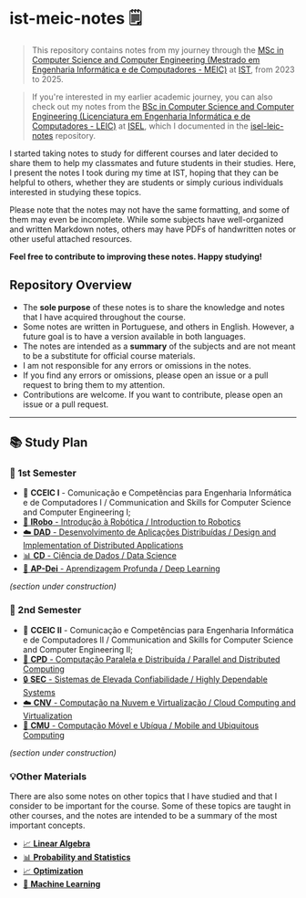 # ist-meic-notes 🗒️

> This repository contains notes from my journey through the [MSc in Computer Science and Computer Engineering (Mestrado em Engenharia Informática e de Computadores - MEIC)](https://tecnico.ulisboa.pt/en/education/courses/masters-programmes/computer-science-and-engineering/) at [IST](https://tecnico.ulisboa.pt/en/), from 2023 to 2025.

> If you're interested in my earlier academic journey, you can also check out my notes from the [BSc in Computer Science and Computer Engineering (Licenciatura em Engenharia Informática e de Computadores - LEIC)](https://www.isel.pt/en/curso/bsc-degree/computer-science-and-computer-engineering) at [ISEL](https://www.isel.pt/en), which I documented in the [isel-leic-notes](https://github.com/andre-j3sus/isel-leic-notes) repository.

I started taking notes to study for different courses and later decided to share them to help my classmates and future students in their studies. Here, I present the notes I took during my time at IST, hoping that they can be helpful to others, whether they are students or simply curious individuals interested in studying these topics.

Please note that the notes may not have the same formatting, and some of them may even be incomplete. While some subjects have well-organized and written Markdown notes, others may have PDFs of handwritten notes or other useful attached resources. 

**Feel free to contribute to improving these notes. Happy studying!**

## Repository Overview

* The **sole purpose** of these notes is to share the knowledge and notes that I have acquired throughout the course.
* Some notes are written in Portuguese, and others in English. However, a future goal is to have a version available in both languages.
* The notes are intended as a **summary** of the subjects and are not meant to be a substitute for official course materials.
* I am not responsible for any errors or omissions in the notes.
* If you find any errors or omissions, please open an issue or a pull request to bring them to my attention.
* Contributions are welcome. If you want to contribute, please open an issue or a pull request.

---

## 📚 Study Plan 

### 📆 1st Semester 

* 💬 **CCEIC I** - Comunicação e Competências para Engenharia Informática e de Computadores I / Communication and Skills for Computer Science and Computer Engineering I;
* [🤖 **IRobo** - Introdução à Robótica / Introduction to Robotics](./1st-semester/irobo/)
* [☁️ **DAD** - Desenvolvimento de Aplicações Distribuídas / Design and Implementation of Distributed Applications](./1st-semester/dad/)
* [📊 **CD** - Ciência de Dados / Data Science](./1st-semester/cd/)
* [🧠 **AP-Dei** - Aprendizagem Profunda / Deep Learning](./1st-semester/ap-dei/)

*(section under construction)*

### 📆 2nd Semester

* 💬 **CCEIC II** - Comunicação e Competências para Engenharia Informática e de Computadores II / Communication and Skills for Computer Science and Computer Engineering II;
* [🔀 **CPD** - Computação Paralela e Distribuída / Parallel and Distributed Computing](./2nd-semester/cpd/)
* [🔒 **SEC** - Sistemas de Elevada Confiabilidade / Highly Dependable Systems](./2nd-semester/sec/)
* [☁️ **CNV** - Computação na Nuvem e Virtualização / Cloud Computing and Virtualization](./2nd-semester/cnv/)
* [📱 **CMU** - Computação Móvel e Ubíqua / Mobile and Ubiquitous Computing](./2nd-semester/cmu/)

*(section under construction)*

### 💡Other Materials

There are also some notes on other topics that I have studied and that I consider to be important for the course. Some of these topics are taught in other courses, and the notes are intended to be a summary of the most important concepts.

* [📈 **Linear Algebra**](./other-materials/linear-algebra.md)
* [📊 **Probability and Statistics**](./other-materials/probability-and-statistics.md)
* [📈 **Optimization**](./other-materials/optimization.md)
* [🤖 **Machine Learning**](./other-materials/machine-learning.md)
